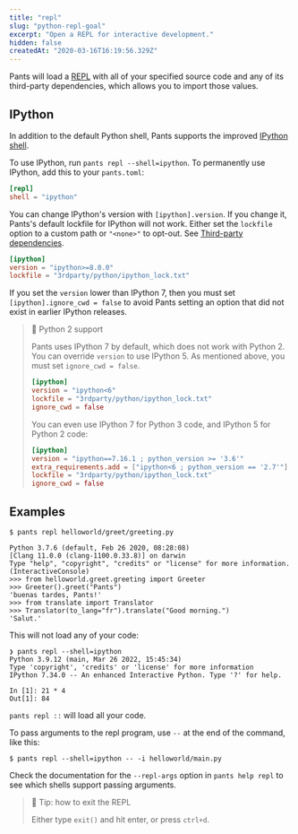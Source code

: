 ```yaml
---
title: "repl"
slug: "python-repl-goal"
excerpt: "Open a REPL for interactive development."
hidden: false
createdAt: "2020-03-16T16:19:56.329Z"
---
```


Pants will load a [REPL](https://en.wikipedia.org/wiki/REPL) with all of your specified source code and any of its third-party dependencies, which allows you to import those values.

## IPython

In addition to the default Python shell, Pants supports the improved [IPython shell](https://ipython.org).

To use IPython, run `pants repl --shell=ipython`. To permanently use IPython, add this to your `pants.toml`:

```toml pants.toml
[repl]
shell = "ipython"
```

You can change IPython's version with `[ipython].version`. If you change it, Pants's default lockfile for IPython will not work. Either set the `lockfile` option to a custom path or `"<none>"` to opt-out. See [Third-party dependencies](doc:python-third-party-dependencies#tool-lockfiles).

```toml pants.toml
[ipython]
version = "ipython>=8.0.0"
lockfile = "3rdparty/python/ipython_lock.txt"
```

If you set the `version` lower than IPython 7, then you must set `[ipython].ignore_cwd = false` to avoid Pants setting an option that did not exist in earlier IPython releases.

> 📘 Python 2 support
>
> Pants uses IPython 7 by default, which does not work with Python 2. You can override `version` to use IPython 5. As mentioned above, you must set `ignore_cwd = false`.
>
> ```toml
> [ipython]
> version = "ipython<6"
> lockfile = "3rdparty/python/ipython_lock.txt"
> ignore_cwd = false
> ```
>
> You can even use IPython 7 for Python 3 code, and IPython 5 for Python 2 code:
>
> ```toml
> [ipython]
> version = "ipython==7.16.1 ; python_version >= '3.6'"
> extra_requirements.add = ["ipython<6 ; python_version == '2.7'"]
> lockfile = "3rdparty/python/ipython_lock.txt"
> ignore_cwd = false
> ```

## Examples

```text Shell
$ pants repl helloworld/greet/greeting.py

Python 3.7.6 (default, Feb 26 2020, 08:28:08)
[Clang 11.0.0 (clang-1100.0.33.8)] on darwin
Type "help", "copyright", "credits" or "license" for more information.
(InteractiveConsole)
>>> from helloworld.greet.greeting import Greeter
>>> Greeter().greet("Pants")
'buenas tardes, Pants!'
>>> from translate import Translator
>>> Translator(to_lang="fr").translate("Good morning.")
'Salut.'
```

This will not load any of your code:

```text Shell
❯ pants repl --shell=ipython
Python 3.9.12 (main, Mar 26 2022, 15:45:34)
Type 'copyright', 'credits' or 'license' for more information
IPython 7.34.0 -- An enhanced Interactive Python. Type '?' for help.

In [1]: 21 * 4
Out[1]: 84
```

`pants repl ::` will load all your code.

To pass arguments to the repl program, use `--` at the end of the command, like this:

```text Shell
$ pants repl --shell=ipython -- -i helloworld/main.py
```

Check the documentation for the `--repl-args` option in `pants help repl` to see which shells support passing arguments.

> 📘 Tip: how to exit the REPL
>
> Either type `exit()` and hit enter, or press `ctrl+d`.
